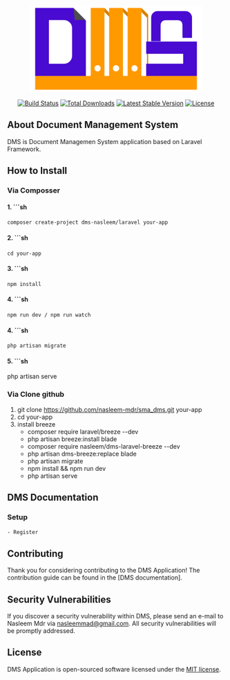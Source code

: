 <p align="center"><a href="https://github.com/nasleem-mdr/sma_dms.git" target="_blank"><img src="https://github.com/nasleem-mdr/sma_dms/blob/master/public/images/logo-dms.svg" width="400"></a></p>

<p align="center">
<a href="https://travis-ci.org/laravel/framework"><img src="https://travis-ci.org/laravel/framework.svg" alt="Build Status"></a>
<a href="https://packagist.org/packages/dms-nasleem/laravel"><img src="https://img.shields.io/packagist/dt/laravel/framework" alt="Total Downloads"></a>
<a href="https://packagist.org/packages/dms-nasleem/laravel"><img src="https://img.shields.io/packagist/v/laravel/framework" alt="Latest Stable Version"></a>
<a href="https://packagist.org/packages/dms-nasleem/laravel"><img src="https://img.shields.io/packagist/l/laravel/framework" alt="License"></a>
</p>

## About Document Management System

DMS is Document Managemen System application based on Laravel Framework. 

## How to Install

### Via Composser
#### 1. ```sh 
    composer create-project dms-nasleem/laravel your-app
#### 2. ```sh 
    cd your-app
#### 3. ```sh 
    npm install
#### 4. ```sh 
    npm run dev / npm run watch
#### 4. ```sh 
    php artisan migrate
#### 5. ```sh 
php artisan serve

### Via Clone github
1. git clone https://github.com/nasleem-mdr/sma_dms.git your-app
2. cd your-app
3. install breeze
    - composer require laravel/breeze --dev
    - php artisan breeze:install blade
    - composer require nasleem/dms-laravel-breeze --dev
    - php artisan dms-breeze:replace blade
    - php artisan migrate
    - npm install && npm run dev
    - php artisan serve

## DMS Documentation
### Setup
    - Register 

## Contributing

Thank you for considering contributing to the DMS Application! The contribution guide can be found in the [DMS documentation].

## Security Vulnerabilities

If you discover a security vulnerability within DMS, please send an e-mail to Nasleem Mdr via [nasleemmad@gmail.com](mailto:nasleemmad@gmail.com). All security vulnerabilities will be promptly addressed.

## License

DMS Application is open-sourced software licensed under the [MIT license](https://opensource.org/licenses/MIT).
